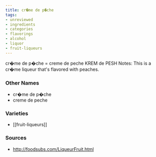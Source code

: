 ```yaml
---
title: cr�me de p�che
tags:
- unreviewed
- ingredients
- categories
- flavorings
- alcohol
- liquor
- fruit-liqueurs
---
```

cr�me de p�che = creme de peche KREM de PESH Notes: This is a cr�me liqueur that's flavored with peaches.

### Other Names

* cr�me de p�che
* creme de peche

### Varieties

* [[fruit-liqueurs]]

### Sources
* http://foodsubs.com/LiqueurFruit.html
